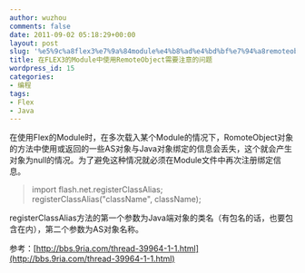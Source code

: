 ```yaml
---
author: wuzhou
comments: false
date: 2011-09-02 05:18:29+00:00
layout: post
slug: '%e5%9c%a8flex3%e7%9a%84module%e4%b8%ad%e4%bd%bf%e7%94%a8remoteobject%e9%9c%80%e8%a6%81%e6%b3%a8%e6%84%8f%e7%9a%84%e9%97%ae%e9%a2%98'
title: 在FLEX3的Module中使用RemoteObject需要注意的问题
wordpress_id: 15
categories:
- 编程
tags:
- Flex
- Java
---
```


在使用Flex的Module时，在多次载入某个Module的情况下，RomoteObject对象的方法中使用或返回的一些AS对象与Java对象绑定的信息会丢失，这个就会产生对象为null的情况。为了避免这种情况就必须在Module文件中再次注册绑定信息。


<blockquote>import flash.net.registerClassAlias;
registerClassAlias("className", className);</blockquote>


registerClassAlias方法的第一个参数为Java端对象的类名（有包名的话，也要包含在内），第二个参数为AS对象名称。

参考：[http://bbs.9ria.com/thread-39964-1-1.html](http://bbs.9ria.com/thread-39964-1-1.html)



